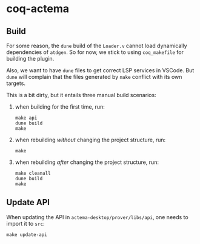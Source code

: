 # coq-actema

## Build

For some reason, the `dune` build of the `Loader.v` cannot load dynamically
dependencies of `atdgen`. So for now, we stick to using `coq_makefile` for
building the plugin.

Also, we want to have `dune` files to get correct LSP services in VSCode. But
`dune` will complain that the files generated by `make` conflict with its own
targets.

This is a bit dirty, but it entails three manual build scenarios:

1. when building for the first time, run:
    ```
    make api
    dune build
    make
    ```
2. when rebuilding *without* changing the project structure, run:
    ```
    make
    ```
3. when rebuilding *after* changing the project structure, run:
    ```
    make cleanall
    dune build
    make
    ```

## Update API

When updating the API in `actema-desktop/prover/libs/api`, one needs to import it to `src`:

```
make update-api
```